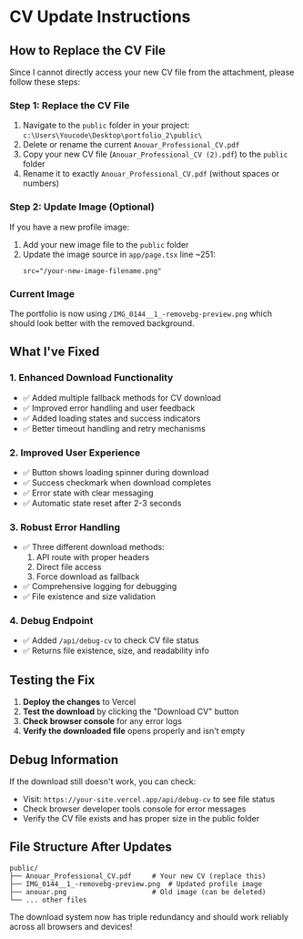 # CV Update Instructions

## How to Replace the CV File

Since I cannot directly access your new CV file from the attachment, please follow these steps:

### Step 1: Replace the CV File
1. Navigate to the `public` folder in your project: `c:\Users\Youcode\Desktop\portfolio_2\public\`
2. Delete or rename the current `Anouar_Professional_CV.pdf`
3. Copy your new CV file (`Anouar_Professional_CV (2).pdf`) to the `public` folder
4. Rename it to exactly `Anouar_Professional_CV.pdf` (without spaces or numbers)

### Step 2: Update Image (Optional)
If you have a new profile image:
1. Add your new image file to the `public` folder
2. Update the image source in `app/page.tsx` line ~251:
   ```tsx
   src="/your-new-image-filename.png"
   ```

### Current Image
The portfolio is now using `/IMG_0144__1_-removebg-preview.png` which should look better with the removed background.

## What I've Fixed

### 1. Enhanced Download Functionality
- ✅ Added multiple fallback methods for CV download
- ✅ Improved error handling and user feedback
- ✅ Added loading states and success indicators
- ✅ Better timeout handling and retry mechanisms

### 2. Improved User Experience
- ✅ Button shows loading spinner during download
- ✅ Success checkmark when download completes
- ✅ Error state with clear messaging
- ✅ Automatic state reset after 2-3 seconds

### 3. Robust Error Handling
- ✅ Three different download methods:
  1. API route with proper headers
  2. Direct file access
  3. Force download as fallback
- ✅ Comprehensive logging for debugging
- ✅ File existence and size validation

### 4. Debug Endpoint
- ✅ Added `/api/debug-cv` to check CV file status
- ✅ Returns file existence, size, and readability info

## Testing the Fix

1. **Deploy the changes** to Vercel
2. **Test the download** by clicking the "Download CV" button
3. **Check browser console** for any error logs
4. **Verify the downloaded file** opens properly and isn't empty

## Debug Information

If the download still doesn't work, you can check:
- Visit: `https://your-site.vercel.app/api/debug-cv` to see file status
- Check browser developer tools console for error messages
- Verify the CV file exists and has proper size in the public folder

## File Structure After Updates

```
public/
├── Anouar_Professional_CV.pdf     # Your new CV (replace this)
├── IMG_0144__1_-removebg-preview.png  # Updated profile image
├── anouar.png                     # Old image (can be deleted)
└── ... other files
```

The download system now has triple redundancy and should work reliably across all browsers and devices!
